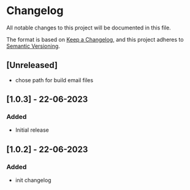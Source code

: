 # Changelog

All notable changes to this project will be documented in this file.

The format is based on [Keep a Changelog](https://keepachangelog.com/en/1.0.0/),
and this project adheres to [Semantic Versioning](https://semver.org/spec/v2.0.0.html).

## [Unreleased]

- chose path for build email files

## [1.0.3] - 22-06-2023

### Added

- Initial release

## [1.0.2] - 22-06-2023

### Added

- init changelog
